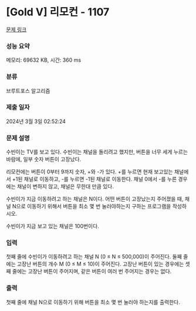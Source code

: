 # [Gold V] 리모컨 - 1107 

[문제 링크](https://www.acmicpc.net/problem/1107) 

### 성능 요약

메모리: 69632 KB, 시간: 360 ms

### 분류

브루트포스 알고리즘

### 제출 일자

2024년 3월 3일 02:52:24

### 문제 설명

<p>수빈이는 TV를 보고 있다. 수빈이는 채널을 돌리려고 했지만, 버튼을 너무 세게 누르는 바람에, 일부 숫자 버튼이 고장났다.</p>

<p>리모컨에는 버튼이 0부터 9까지 숫자, +와 -가 있다. +를 누르면 현재 보고있는 채널에서 +1된 채널로 이동하고, -를 누르면 -1된 채널로 이동한다. 채널 0에서 -를 누른 경우에는 채널이 변하지 않고, 채널은 무한대 만큼 있다.</p>

<p>수빈이가 지금 이동하려고 하는 채널은 N이다. 어떤 버튼이 고장났는지 주어졌을 때, 채널 N으로 이동하기 위해서 버튼을 최소 몇 번 눌러야하는지 구하는 프로그램을 작성하시오. </p>

<p>수빈이가 지금 보고 있는 채널은 100번이다.</p>

### 입력 

 <p>첫째 줄에 수빈이가 이동하려고 하는 채널 N (0 ≤ N ≤ 500,000)이 주어진다.  둘째 줄에는 고장난 버튼의 개수 M (0 ≤ M ≤ 10)이 주어진다. 고장난 버튼이 있는 경우에는 셋째 줄에는 고장난 버튼이 주어지며, 같은 버튼이 여러 번 주어지는 경우는 없다.</p>

### 출력 

 <p>첫째 줄에 채널 N으로 이동하기 위해 버튼을 최소 몇 번 눌러야 하는지를 출력한다.</p>

